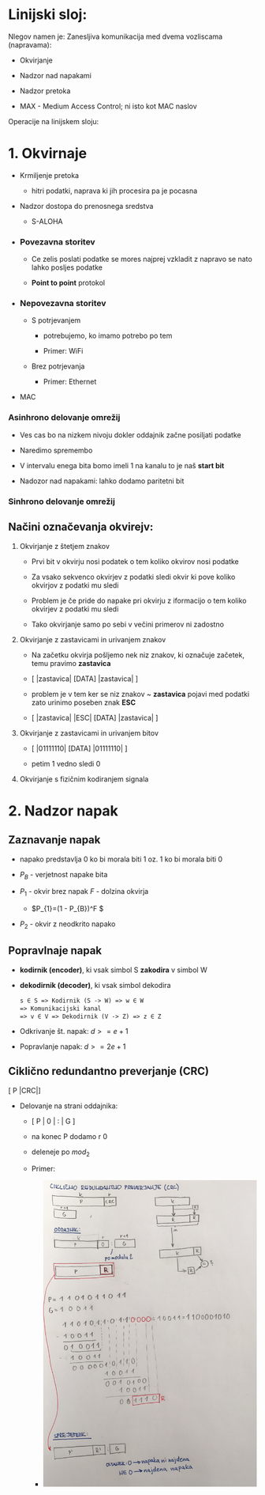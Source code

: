 # Linijski sloj:

Nlegov namen je: Zanesljiva komunikacija med dvema vozliscama (napravama):

* Okvirjanje

* Nadzor nad napakami

* Nadzor pretoka

* MAX - Medium Access Control; ni isto kot MAC naslov 

Operacije na linijskem sloju:

# 1. Okvirnaje

* Krmiljenje pretoka
  
  * hitri podatki, naprava ki jih procesira pa je pocasna

* Nadzor dostopa do prenosnega sredstva
  
  * S-ALOHA

* ### Povezavna storitev
  
  * Ce zelis poslati podatke se mores najprej vzkladit z napravo se nato lahko posljes podatke
  
  * **Point to point** protokol

* ### Nepovezavna storitev
  
  * S potrjevanjem
    
    * potrebujemo, ko imamo potrebo po tem
    
    * Primer:  WiFi
  
  * Brez potrjevanja
    
    * Primer: Ethernet 

* MAC

### Asinhrono delovanje omrežij

* Ves cas bo na nizkem nivoju dokler oddajnik začne posiljati podatke

* Naredimo spremembo

* V intervalu enega bita bomo imeli 1 na kanalu to je naš **start bit**

* Nadozor nad napakami: lahko dodamo paritetni bit

### Sinhrono delovanje omrežij

## Načini označevanja okvirejv:

1. Okvirjanje z štetjem znakov
   
   * Prvi bit v okvirju nosi podatek o tem koliko okvirov nosi podatke
   
   * Za vsako sekvenco okvirjev z podatki sledi okvir ki pove koliko okvirjov z podatki mu sledi
   
   * Problem je če pride do napake pri okvirju z iformacijo o tem koliko okvirjev z podatki mu sledi
   
   * Tako okvirjanje samo po sebi v večini primerov ni zadostno

2. Okvirjanje z zastavicami in urivanjem znakov
   
   * Na začetku okvirja pošljemo nek niz znakov, ki označuje začetek, temu pravimo **zastavica** 
   
   * [ |zastavica| [DATA] |zastavica| ]
   
   * problem je v tem ker se niz znakov ~ **zastavica** pojavi med podatki zato urinimo poseben znak **ESC** 
   
   * [ |zastavica| |ESC| [DATA] |zastavica| ]

3. Okvirjanje z zastavicami in urivanjem bitov
   
   * [ |01111110| [DATA] |01111110| ]
   
   * petim 1 vedno sledi 0

4. Okvirjanje s fizičnim kodiranjem signala

# 2. Nadzor napak

## Zaznavanje napak

* napako predstavlja 0 ko bi morala biti 1 oz. 1 ko bi morala biti 0

* $P_{B}$ - verjetnost napake bita

* $P_{1}$ - okvir brez napak           $F$ - dolzina okvirja
  
  * $P_{1}=(1 - P_{B})^F
    $

* $P_{2}$ - okvir z neodkrito napako

## Popravlnaje napak

* **kodirnik (encoder)**, ki vsak simbol S **zakodira** v simbol W

* **dekodirnik (decoder)**, ki vsak simbol dekodira
  
  ```
  s ∈ S => Kodirnik (S -> W) => w ∈ W 
  => Komunikacijski kanal 
  => v ∈ V => Dekodirnik (V -> Z) => z ∈ Z
  ```

* Odkrivanje št. napak:            $d >= e+1$

* Popravlanje napak:               $d >= 2e + 1$

## Ciklično redundantno preverjanje (CRC)

[       P     |CRC|]

* Delovanje na strani oddajnika:
  
  * [        P      | 0 |  :  | G  ]
  
  * na konec P dodamo r 0
  
  * deleneje po $mod_2$
  
  * Primer:
    
    * <img src="./2022-03-22-12-00-00-image.png">
